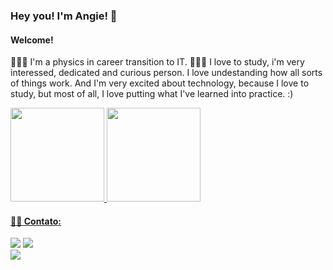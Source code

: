 ### Hey you! I'm Angie! 👋
#### Welcome!

👩🏻‍💻 I'm a physics in career transition to IT.
👩🏻‍🚀 I love to study, i'm very interessed, dedicated and curious person. I love undestanding how all sorts of things work. And I'm very excited about technology, because I love to study, but most of all, I love putting what I've learned into practice. :)


<div>
  <a href="https://github.com/aggsdp">
  <img height="150em" src="https://github-readme-stats.vercel.app/api/top-langs/?username=aggsdp&layout=compact&langs_count=7&theme=dracula"/>
  <img height="150em" src="https://github-readme-stats.vercel.app/api?username=aggsdp&show_icons=true&theme=dracula&include_all_commits=true&count_private=true"/>
</div>

  #### ✍🏻 Contato:
  
  <div>

<a href="https://instagram.com/aggsdp" target="_blank"><img src="https://img.shields.io/badge/-Instagram-%23E4405F?style=for-the-badge&logo=instagram&logoColor=white" target="_blank"></a>
<a href="https://www.linkedin.com/in/aggsdp" target="_blank"><img src="https://img.shields.io/badge/-LinkedIn-%230077B5?style=for-the-badge&logo=linkedin&logoColor=white" target="_blank"></a>   
<a href = "mailto:contato@aggsdpz"><img src="https://img.shields.io/badge/Gmail-D14836?style=for-the-badge&logo=gmail&logoColor=white" target="_blank"></a>
</div>

